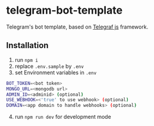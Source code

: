 # telegram-bot-template

Telegram's bot template, based on [Telegraf js](https://telegraf.js.org/#/) framework.

## Installation

1. run `npm i`
2. replace `.env.sample` by `.env`
3. set Environment variables in `.env`
```bash
BOT_TOKEN=<bot token>
MONGO_URL=<mongodb url>
ADMIN_ID=<adminid> (optional)
USE_WEBHOOK=<'true' to use webhook> (optional)
DOMAIN=<app domain to handle webhooks> (optional)
```
4. run `npm run dev` for development mode
